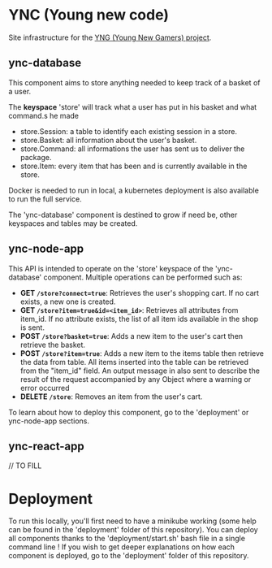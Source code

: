 # YNC (Young new code)

Site infrastructure for the [YNG (Young New Gamers) project](./).

## ync-database

This component aims to store anything needed to keep track of a basket of a user.

The __keyspace__ 'store' will track what a user has put in his basket and what command.s he made

- store.Session: a table to identify each existing session in a store.
- store.Basket: all information about the user's basket.
- store.Command: all informations the user has sent us to deliver the package.
- store.Item: every item that has been and is currently available in the store.

Docker is needed to run in local, a kubernetes deployment is also available to run the full service.

The 'ync-database' component is destined to grow if need be, other keyspaces and tables may be created.

## ync-node-app

This API is intended to operate on the 'store' keyspace of the 'ync-database' component. Multiple operations can be performed such as:

- **GET `/store?connect=true`**: Retrieves the user's shopping cart. If no cart exists, a new one is created.
- **GET `/store?item=true&id=<item_id>`**: Retrieves all attributes from item_id. If no attribute exists, the list of all item ids available in the shop is sent.
- **POST `/store?basket=true`**: Adds a new item to the user's cart then retrieve the basket.
- **POST `/store?item=true`**: Adds a new item to the items table then retrieve the data from table. All items inserted into the table can be retrieved from the "item_id" field. An output message in also sent to describe the result of the request accompanied by any Object where a warning or error occurred
- **DELETE `/store`**: Removes an item from the user's cart.

To learn about how to deploy this component, go to the 'deployment' or ync-node-app sections.

## ync-react-app

// TO FILL

# Deployment

To run this locally, you'll first need to have a minikube working (some help can be found in the 'deployment' folder of this repository). You can deploy all components thanks to the 'deployment/start.sh' bash file in a single command line ! If you wish to get deeper explanations on how each component is deployed, go to the 'deployment' folder of this repository.